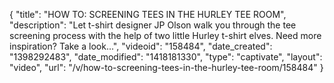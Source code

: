 {
    "title": "HOW TO: SCREENING TEES IN THE HURLEY TEE ROOM",
    "description": "Let t-shirt designer JP Olson walk you through the tee screening process with the help of two little Hurley t-shirt elves. Need more inspiration? Take a look...",
    "videoid": "158484",
    "date_created": "1398292483",
    "date_modified": "1418181330",
    "type": "captivate",
    "layout": "video",
    "url": "\/v\/how-to-screening-tees-in-the-hurley-tee-room\/158484"
}